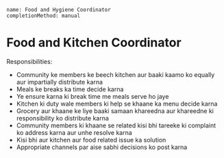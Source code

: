 ```ngMeta
name: Food and Hygiene Coordinator
completionMethod: manual
```

# Food and Kitchen Coordinator

Responsibilities:
 - Community ke members ke beech kitchen aur baaki kaamo ko equally aur impartially distribute karna
 - Meals ke breaks ka time decide karna
 - Ye ensure karna ki break time me meals serve ho jaye
 - Kitchen ki duty wale members ki help se khaane ka menu decide karna
 - Grocery aur khaane ke liye baaki samaan khareedna aur khareedne ki responsibility ko distribute karna
 - Community members ki khaane se related kisi bhi tareeke ki complaint ko address karna aur unhe resolve karna
 - Kisi bhi aur kitchen aur food related issue ka solution
 - Appropriate channels par aise sabhi decisions ko post karna
